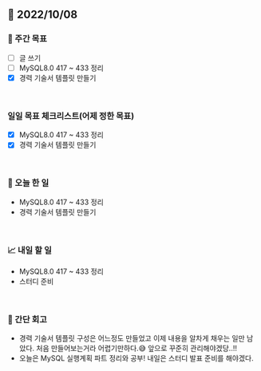 ## 📅 2022/10/08


### 👏 주간 목표

- [ ] 글 쓰기
- [ ] MySQL8.0 417 ~ 433 정리
- [x] 경력 기술서 템플릿 만들기

<br/>

### 일일 목표 체크리스트(어제 정한 목표)

- [x] MySQL8.0 417 ~ 433 정리
- [x] 경력 기술서 템플릿 만들기

<br/>

### 💯 오늘 한 일

- MySQL8.0 417 ~ 433 정리
- 경력 기술서 템플릿 만들기

<br/>

### 📈 내일 할 일

- MySQL8.0 417 ~ 433 정리
- 스터디 준비

<br/>

### 🤔 간단 회고

- 경력 기술서 템플릿 구성은 어느정도 만들었고 이제 내용을 알차게 채우는 일만 남았다.
처음 만들어보는거라 어렵기만하다.😅 앞으로 꾸준히 관리해야겠당..!!
- 오늘은 MySQL 실행계획 파트 정리와 공부! 내일은 스터디 발표 준비를 해야겠다.
